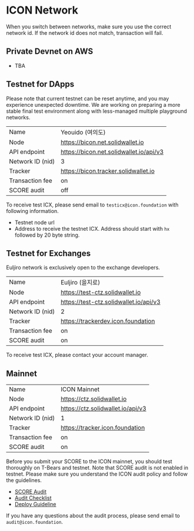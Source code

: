 # ICON Network
When you switch between networks, make sure you use the correct network id.
If the network id does not match, transaction will fail.  

## Private Devnet on AWS
- TBA


## Testnet for DApps

Please note that current testnet can be reset anytime, and you may experience unexpected downtime.
We are working on preparing a more stable final test environment
along with less-managed multiple playground networks.  

|              |                |
|--------------|----------------|
| Name         | Yeouido (여의도) |
| Node         | https://bicon.net.solidwallet.io |
| API endpoint | https://bicon.net.solidwallet.io/api/v3 |
| Network ID (nid)| 3 |
| Tracker         | https://bicon.tracker.solidwallet.io |
| Transaction fee | on  |
| SCORE audit     | off |

To receive test ICX, please send email to `testicx@icon.foundation` with following information.
- Testnet node url
- Address to receive the testnet ICX. Address should start with `hx` followed by 20 byte string.


## Testnet for Exchanges
Euljiro network is exclusively open to the exchange developers. 

|              |                |
|--------------|----------------|
| Name         | Euljiro (을지로) |
| Node         | https://test-ctz.solidwallet.io |
| API endpoint | https://test-ctz.solidwallet.io/api/v3 |
| Network ID (nid)| 2 |
| Tracker         | https://trackerdev.icon.foundation |
| Transaction fee | on  |
| SCORE audit     | on  |

To receive test ICX, please contact your account manager.


## Mainnet

|              |                |
|--------------|----------------|
| Name         | ICON Mainnet   |
| Node         | https://ctz.solidwallet.io |
| API endpoint | https://ctz.solidwallet.io/api/v3 |
| Network ID (nid)| 1 |
| Tracker         | https://tracker.icon.foundation |
| Transaction fee | on  |
| SCORE audit     | on  |

Before you submit your SCORE to the ICON mainnet, you should test thoroughly on T-Bears and testnet.
Note that SCORE audit is not enabled in testnet. Please make sure you understand the ICON audit policy and follow the guidelines.
- [SCORE Audit](https://icon-project.github.io/docs/score_audit.html)
- [Audit Checklist](https://icon-project.github.io/docs/audit_checklist.html)
- [Deploy Guideline](https://icon-project.github.io/docs/score_deploy_guide.html)
  
If you have any questions about the audit process, please send email to `audit@icon.foundation`.
